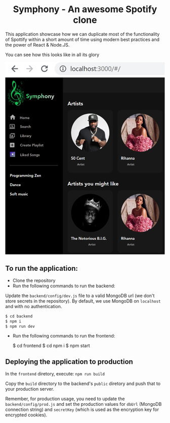 <h1 align="center"> Symphony - An awesome Spotify clone </h1>

<p> This application showcase how we can duplicate most of the functionality of Spottify within
a short amount of time using modern best practices and the power of React & Node.JS. <p>

You can see how this looks like in all its glory

![The application in action](./main.png)

## To run the application:

* Clone the repository
* Run the following commands to run the backend:

Update the `backend/config/dev.js` file to a valid MongoDB url (we don't store secrets in the repository).
By default, we use MongoDB on `localhost` and with no authentication.

    $ cd backend
    $ npm i
    $ npm run dev

* Run the following commands to run the frontend:

    $ cd frontend
    $ cd npm i
    $ npm start

## Deploying the application to production

In the `frontend` diretory, execute: `npm run build`

Copy the `build` directory to the backend's `public` diretory and push that to your production server.

Remember, for production usage, you need to update the `backend/config/prod.js` and set the production
values for `dbUrl` (MongoDB connection string) and `secretKey` (which is used as the encryption key for
encrypted cookies).

